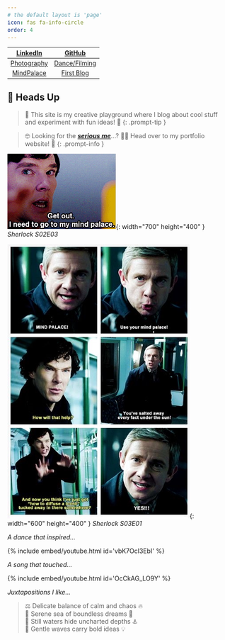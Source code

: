 ```yaml
---
# the default layout is 'page'
icon: fas fa-info-circle
order: 4
---
```


|   [LinkedIn][linkedin]   |    [GitHub][gh-repos]    |
|:------------------------:|:------------------------:|
|   [Photography][vsco]    |  [Dance/Filming][dance]  |
| [MindPalace][mindpalace] |    [First Blog][blog]    |

[linkedin]: https://www.linkedin.com/in/kdpham1002/
[gh-repos]: https://github.com/khoapham1002?tab=repositories
[vsco]: https://vsco.co/teenee3051/gallery
[dance]: https://www.instagram.com/teenee_archives/reels/
[mindpalace]: https://khoapham1002.github.io/mindpalace/categories/
[blog]: https://isenbergmarketing.wordpress.com/2023/06/12/netflix-and-learn/?fbclid=IwZXh0bgNhZW0CMTEAAR1hEqlSY2sZx2p6ysM-EFkoQkFC4r9FBFxAKLc-z-wHuv3fW_YzuziMpSc_aem_v81C0HMR5vpAzpT02UQxqA


## 🚨 Heads Up

> 🌈 This site is my creative playground where I blog about cool stuff and experiment with fun ideas! 👀
{: .prompt-tip }

> 🤓 Looking for the ***[serious me](https://khoapham1002.github.io/)***...? 💁‍♂️ Head over to my portfolio website! 💼
{: .prompt-info }

<!-- > 💼 Looking for something work-related...? 💁‍♂️ Head over to my other website to see the ***[serious me](https://khoapham1002.github.io/)***! 🤓
{: .prompt-tip } -->

![sherlock-meme1](/assets/img/sherlock-get-out-mindpalace-meme.jpeg){: width="700" height="400" }
*Sherlock S02E03*

![sherlock-meme2](assets/img/sherlock-use-your-mindpalace-meme.jpeg){: width="600" height="400" }
*Sherlock S03E01*

*A dance that inspired...*

{% include embed/youtube.html id='vbK7Ocl3EbI' %}

*A song that touched...*

{% include embed/youtube.html id='OcCkAG_LO9Y' %}

*Juxtapositions I like...*

> ⚖️ Delicate balance of calm and chaos 🔥 <br>
> 🐚 Serene sea of boundless dreams 🌟 <br>
> 🐳 Still waters hide uncharted depths ⚓️ <br>
> 🌊 Gentle waves carry bold ideas 💡 <br>
